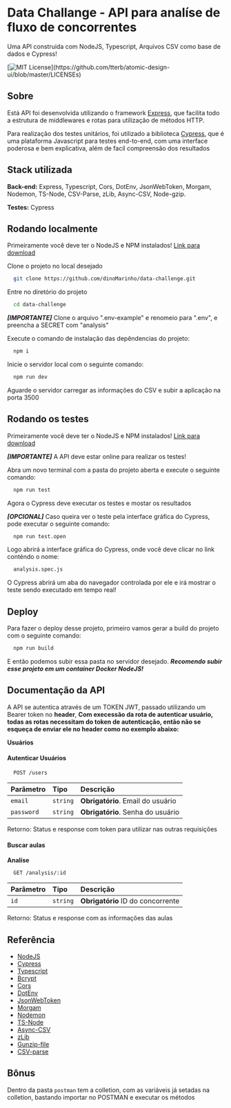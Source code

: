 # Data Challange - API para analíse de fluxo de concorrentes

Uma API construida com NodeJS, Typescript, Arquivos CSV como base de dados e Cypress!

[![MIT License](https://img.shields.io/apm/l/atomic-design-ui.svg?)](https://github.com/tterb/atomic-design-ui/blob/master/LICENSEs)


## Sobre

Está API foi desenvolvida utilizando o framework [Express](https://expressjs.com), que facilita todo a estrutura de middlewares e rotas para utilização de métodos HTTP.

Para realização dos testes unitários, foi utilizado a biblioteca [Cypress](https://www.cypress.io/), que é uma plataforma Javascript para testes end-to-end, com uma interface poderosa e bem explicativa, além de facíl compreensão dos resultados
## Stack utilizada

**Back-end:** Express, Typescript, Cors, DotEnv, JsonWebToken, Morgam, Nodemon, TS-Node, CSV-Parse, zLib, Async-CSV, Node-gzip.

**Testes:** Cypress

## Rodando localmente

Primeiramente você deve ter o NodeJS e NPM instalados! [Link para download](https://nodejs.org/)

Clone o projeto no local desejado

```bash
  git clone https://github.com/dinoMarinho/data-challenge.git
```

Entre no diretório do projeto

```bash
  cd data-challenge
```

***[IMPORTANTE]*** Clone o arquivo ".env-example" e renomeio para ".env", e preencha a SECRET com "analysis"

Execute o comando de instalação das depêndencias do projeto:

```bash
  npm i
```

Inicie o servidor local com o seguinte comando:

```bash
  npm run dev
```

Aguarde o servidor carregar as informações do CSV e subir a aplicação na porta 3500
## Rodando os testes

Primeiramente você deve ter o NodeJS e NPM instalados! [Link para download](https://nodejs.org/)

***[IMPORTANTE]*** A API deve estar online para realizar os testes!

Abra um novo terminal com a pasta do projeto aberta e execute o seguinte comando: 

```bash
  npm run test
```

Agora o Cypress deve executar os testes e mostar os resultados

***[OPCIONAL]*** Caso queira ver o teste pela interface gráfica do Cypress, pode executar o seguinte comando:

```bash
  npm run test.open
```

Logo abrirá a interface gráfica do Cypress, onde você deve clicar no link conténdo o nome:

```bash
  analysis.spec.js
```

O Cypress abrirá um aba do navegador controlada por ele e irá mostrar o teste sendo executado em tempo real!
## Deploy

Para fazer o deploy desse projeto, primeiro vamos gerar a build do projeto com o seguinte comando:

```bash
  npm run build
```

E então podemos subir essa pasta no servidor desejado. ***Recomendo subir esse projeto em um container Docker NodeJS!***



## Documentação da API

A API se autentica através de um TOKEN JWT, passado utilizando um Bearer token no **header**, **Com execessão da rota de autenticar usuário, todas as rotas necessitam do token de autenticação, então não se esqueça de enviar ele no header como no exemplo abaixo:**

**Usuários**

#### Autenticar Usuários

```http
  POST /users
```

| Parâmetro   | Tipo       | Descrição                           |
| :---------- | :--------- | :---------------------------------- |
| `email` | `string` | **Obrigatório**. Email do usuário |
| `password` | `string` | **Obrigatório**. Senha do usuário |

Retorno: Status e response com token para utilizar nas outras requisições

#### Buscar aulas

**Analíse**

```http
  GET /analysis/:id
```

| Parâmetro   | Tipo       | Descrição                           |
| :---------- | :--------- | :---------------------------------- |
| `id` | `string` | **Obrigatório** ID do concorrente |

Retorno: Status e response com as informações das aulas


## Referência

 - [NodeJS](https://nodejs.org/en/)
 - [Cypress](https://www.cypress.io/)
 - [Typescript](https://www.typescriptlang.org/)
 - [Bcrypt](https://www.npmjs.com/package/bcrypt)
 - [Cors](https://www.npmjs.com/package/cors)
 - [DotEnv](https://www.npmjs.com/package/dotenv)
 - [JsonWebToken](https://www.npmjs.com/package/jsonwebtoken)
 - [Morgam](https://www.npmjs.com/package/morgan)
 - [Nodemon](https://www.npmjs.com/package/nodemon)
 - [TS-Node](https://www.npmjs.com/package/ts-node)
 - [Async-CSV](https://www.npmjs.com/package/async-csv)
 - [zLib](https://www.npmjs.com/package/zlib)
 - [Gunzip-file](https://www.npmjs.com/package/gunzip-file)
 - [CSV-parse](https://www.npmjs.com/package/csv-parse)
## Bônus

Dentro da pasta `postman` tem a colletion, com as variáveis já setadas na colletion, bastando importar no POSTMAN e executar os métodos